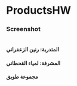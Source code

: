 # ProductsHW

### Screenshot
<img srec='screenshot.png' width='300'/>

#### المتدربة: رنين الزعفراني
#### المشرفة: لمياء القحطاني
#### مجموعة طويق
